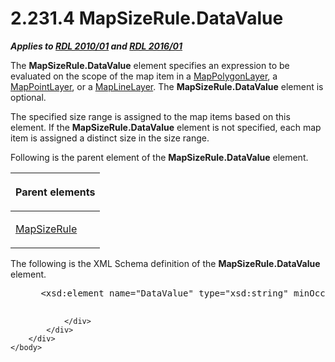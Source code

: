 <html dir="LTR" xmlns:mshelp="http://msdn.microsoft.com/mshelp" xmlns:ddue="http://ddue.schemas.microsoft.com/authoring/2003/5" xmlns:xlink="http://www.w3.org/1999/xlink" xmlns:tool="http://www.microsoft.com/tooltip">
    <head>
        <meta http-equiv="Content-Type" content="text/html; CHARSET=utf-8"></meta>
        <meta name="save" content="history"></meta>
        <title>2.231.4 MapSizeRule.DataValue</title>
        <xml>
            <mshelp:toctitle title="2.231.4 MapSizeRule.DataValue"></mshelp:toctitle>
            <mshelp:rltitle title="[MS-RDL]: MapSizeRule.DataValue"></mshelp:rltitle>
            <mshelp:keyword index="A" term="3d6bc4e4-434e-4cc5-afe3-89b015474b89"></mshelp:keyword>
            <mshelp:attr name="DCSext.ContentType" value="open specification"></mshelp:attr>
            <mshelp:attr name="AssetID" value="3d6bc4e4-434e-4cc5-afe3-89b015474b89"></mshelp:attr>
            <mshelp:attr name="TopicType" value="kbRef"></mshelp:attr>
            <mshelp:attr name="DCSext.Title" value="[MS-RDL]: MapSizeRule.DataValue" />
        </xml>
    </head>
    <body>
        <div id="header">
            <h1 class="heading">2.231.4 MapSizeRule.DataValue</h1>
        </div>
        <div id="mainSection">
            <div id="mainBody">
                <div id="allHistory" class="saveHistory"></div>
                <div id="sectionSection0" class="section" name="collapseableSection">
                    

<p><b><i>Applies to </i></b><a href="3428e690-a348-4ec7-8a6a-8efb42d2cdee.md"><b><i>RDL 2010/01</i></b></a><b><i>
and </i></b><a href="52ce3983-2bfc-4e72-9359-42aaf5fe4509.md"><b><i>RDL 2016/01</i></b></a></p>

<p>The <b>MapSizeRule.DataValue</b> element specifies an
expression to be evaluated on the scope of the map item in a <a href="f54fa273-d9b2-4e49-a896-6001bcda016b.md">MapPolygonLayer</a>, a <a href="aa1875f4-9842-4672-86d6-306ba5a075aa.md">MapPointLayer</a>, or a <a href="8681b1dc-d73e-4d35-b4fa-f7f459d4a304.md">MapLineLayer</a>. The <b>MapSizeRule.DataValue</b>
element is optional. </p>

<p>The specified size range is assigned to the map items based
on this element. If the <b>MapSizeRule.DataValue</b> element is not specified,
each map item is assigned a distinct size in the size range.</p>

<p>Following is the parent element of the <b>MapSizeRule.DataValue</b>
element.</p>

<table>
 <thead>
  <tr>
   <th>
   <p>Parent elements</p>
   </th>
  </tr>
 </thead>
 <tr>
  <td>
  <p><a href="88220e4e-cd18-460e-b729-a8f10c2ee40b.md">MapSizeRule</a></p>
  </td>
 </tr>
</table>

<p>The following is the XML Schema definition of the <b>MapSizeRule.DataValue</b>
element.</p>

<dl>
<dd>
<div><pre> &lt;xsd:element name=&quot;DataValue&quot; type=&quot;xsd:string&quot; minOccurs=&quot;0&quot; /&gt;
  
</pre></div>
</dd></dl>


                </div>
            </div>
        </div>
    </body>
</html>